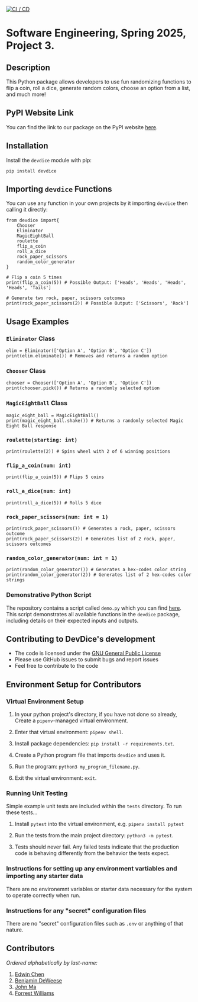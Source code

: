[![CI / CD](https://github.com/software-students-spring2025/3-python-package-four-locals/actions/workflows/build.yaml/badge.svg)](https://github.com/software-students-spring2025/3-python-package-four-locals/actions/workflows/build.yaml)

# Software Engineering, Spring 2025, Project 3.

## Description

This Python package allows developers to use fun randomizing functions to flip a coin, roll a dice, generate random colors, choose an option from a list, and much more!

## PyPI Website Link

You can find the link to our package on the PyPI website [here](https://pypi.org/project/devdice/).

## Installation

Install the `devdice` module with pip:
```
pip install devdice
```

## Importing `devdice` Functions

You can use any function in your own projects by it importing `devdice` then calling it directly:
```
from devdice import{
    Chooser
    Eliminator
    MagicEightBall
    roulette
    flip_a_coin
    roll_a_dice
    rock_paper_scissors
    random_color_generator
}

# Flip a coin 5 times
print(flip_a_coin(5)) # Possible Output: ['Heads', 'Heads', 'Heads', 'Heads', 'Tails']

# Generate two rock, paper, scissors outcomes
print(rock_paper_scissors(2)) # Possible Output: ['Scissors', 'Rock']
```

## Usage Examples

### `Eliminator` Class
```
elim = Eliminator(['Option A', 'Option B', 'Option C'])
print(elim.eliminate()) # Removes and returns a random option
```

### `Chooser` Class
```
chooser = Chooser(['Option A', 'Option B', 'Option C'])
print(chooser.pick()) # Returns a randomly selected option
```

### `MagicEightBall` Class
```
magic_eight_ball = MagicEightBall()
print(magic_eight_ball.shake()) # Returns a randomly selected Magic Eight Ball response
```

### `roulette(starting: int)`
```
print(roulette(2)) # Spins wheel with 2 of 6 winning positions 
```

### `flip_a_coin(num: int)`
```
print(flip_a_coin(5)) # Flips 5 coins
```

### `roll_a_dice(num: int)`
```
print(roll_a_dice(5)) # Rolls 5 dice
```

### `rock_paper_scissors(num: int = 1)`
```
print(rock_paper_scissors()) # Generates a rock, paper, scissors outcome
print(rock_paper_scissors(2)) # Generates list of 2 rock, paper, scissors outcomes
```

### `random_color_generator(num: int = 1)`
```
print(random_color_generator()) # Generates a hex-codes color string
print(random_color_generator(2)) # Generates list of 2 hex-codes color strings
```

### Demonstrative Python Script

The repository contains a script called `demo.py` which you can find [here](./demo.py). This script demonstrates all available functions in the `devdice` package, including details on their expected inputs and outputs.

## Contributing to DevDice's development

- The code is licensed under the [GNU General Public License](./LICENSE)
- Please use GitHub issues to submit bugs and report issues
- Feel free to contribute to the code

## Environment Setup for Contributors

### Virtual Environment Setup

1. In your python project's directory, if you have not done so already, Create a `pipenv`-managed virtual environment.

2. Enter that virtual environment: `pipenv shell`.

3. Install package dependencies: `pip install -r requirements.txt`.

4. Create a Python program file that imports `devdice` and uses it.

5. Run the program: `python3 my_program_filename.py`.

6. Exit the virtual environment: `exit`.

### Running Unit Testing

Simple example unit tests are included within the `tests` directory. To run these tests...

1. Install `pytest` into the virtual environment, e.g. `pipenv install pytest`

2. Run the tests from the main project directory: `python3 -m pytest`.

3. Tests should never fail. Any failed tests indicate that the production code is behaving differently from the behavior the tests expect.

### Instructions for setting up any environment vartiables and importing any starter data

There are no environemnt variables or starter data necessary for the system to operate correctly when run.

### Instructions for any "secret" configuration files

There are no "secret" configuration files such as `.env` or anything of that nature.

## Contributors

*Ordered alphabetically by last-name:*

1. [Edwin Chen](https://github.com/Eracks1012)
2. [Benjamin DeWeese](https://github.com/bdeweesevans)
3. [John Ma](https://github.com/j4ma)
4. [Forrest Williams](https://github.com/Zeklin)